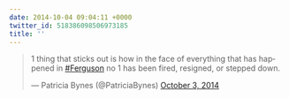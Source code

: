 ```yaml
---
date: 2014-10-04 09:04:11 +0000
twitter_id: 518386098506973185
title: ''
---
```


<blockquote class="twitter-tweet"><p lang="en" dir="ltr">1 thing that sticks out is how in the face of everything that has happened in <a href="https://twitter.com/hashtag/Ferguson?src=hash&amp;ref_src=twsrc%5Etfw">#Ferguson</a> no 1 has been fired, resigned, or stepped down.</p>&mdash; Patricia Bynes (@PatriciaBynes) <a href="https://twitter.com/PatriciaBynes/status/518178067454648321?ref_src=twsrc%5Etfw">October 3, 2014</a></blockquote>
<script async src="https://platform.twitter.com/widgets.js" charset="utf-8"></script>
